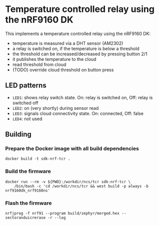 # Temperature controlled relay using the nRF9160 DK

This implements a temperature controlled relay using the nRF9160 DK:

- temperature is measured via a DHT sensor (AM2302)
- a relay is switched on, if the temperature is below a threshold
- the threshold can be increased/decreased by pressing button 2/1
- it publishes the temperature to the cloud
- read threshold from cloud
- (TODO) override cloud threshold on button press

## LED patterns

- `LED1`: shows relay switch state. On: relay is switched on, Off: relay is switched off
- `LED2`: on (very shortly) during sensor read
- `LED3`: signals cloud connectivity state. On: connected, Off: false
- `LED4`: not used

## Building

### Prepare the Docker image with all build dependencies

    docker build -t sdk-nrf-tcr .

### Build the firmware

    docker run --rm -v ${PWD}:/workdir/ncs/tcr sdk-nrf-tcr \
        /bin/bash -c 'cd /workdir/ncs/tcr && west build -p always -b nrf9160dk_nrf9160ns'

### Flash the firmware

    nrfjprog -f nrf91 --program build/zephyr/merged.hex --sectoranduicrerase -r --log
